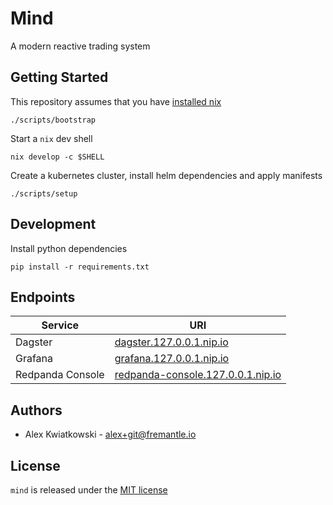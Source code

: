 # Mind

A modern reactive trading system

## Getting Started

This repository assumes that you have [installed nix](https://determinate.systems/posts/determinate-nix-installer)

```shell
./scripts/bootstrap
```

Start a `nix` dev shell

```shell
nix develop -c $SHELL
```

Create a kubernetes cluster, install helm dependencies and apply manifests

```shell
./scripts/setup
```

## Development

Install python dependencies

```shell
pip install -r requirements.txt
```

## Endpoints

| Service          | URI                                                                           |
| -----------------| ------------------------------------------------------------------------------|
| Dagster          | [dagster.127.0.0.1.nip.io](http://dagster.127.0.0.1.nip.io)                   |
| Grafana          | [grafana.127.0.0.1.nip.io](http://grafana.127.0.0.1.nip.io)                   |
| Redpanda Console | [redpanda-console.127.0.0.1.nip.io](http://redpanda-console.127.0.0.1.nip.io) |

## Authors

- Alex Kwiatkowski - alex+git@fremantle.io

## License

`mind` is released under the [MIT license](./LICENSE)

